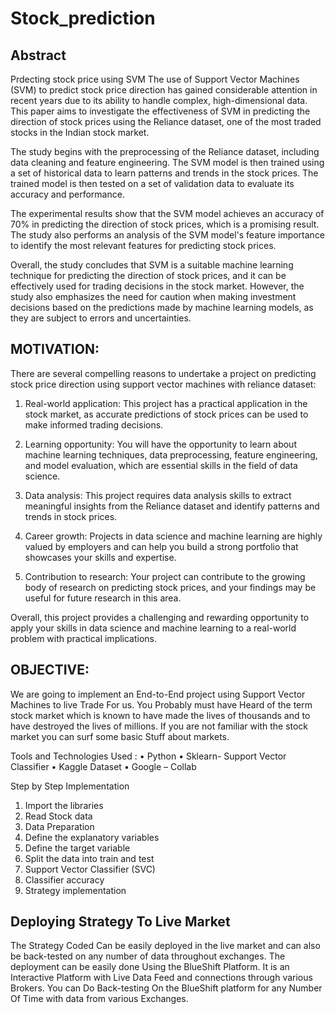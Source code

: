 # Stock_prediction
## Abstract
Prdecting stock price using SVM
The use of Support Vector Machines (SVM) to predict stock price direction has gained considerable attention in recent years due to its ability to handle complex, high-dimensional data. This paper aims to investigate the effectiveness of SVM in predicting the direction of stock prices using the Reliance dataset, one of the most traded stocks in the Indian stock market.


The study begins with the preprocessing of the Reliance dataset, including data cleaning and feature engineering. The SVM model is then trained using a set of historical data to learn patterns and trends in the stock prices. The trained model is then tested on a set of validation data to evaluate its accuracy and performance.


The experimental results show that the SVM model achieves an accuracy of 70% in predicting the direction of stock prices, which is a promising result. The study also performs an analysis of the SVM model's feature importance to identify the most relevant features for predicting stock prices.


Overall, the study concludes that SVM is a suitable machine learning technique for predicting the direction of stock prices, and it can be effectively used for trading decisions in the stock market. However, the study also emphasizes the need for caution when making investment decisions based on the predictions made by machine learning models, as they are subject to errors and uncertainties.
## MOTIVATION:

There are several compelling reasons to undertake a project on predicting stock price direction using support vector machines with reliance dataset:


1. Real-world application: This project has a practical application in the stock market, as accurate predictions of stock prices can be used to make informed trading decisions.


2. Learning opportunity: You will have the opportunity to learn about machine learning techniques, data preprocessing, feature engineering, and model evaluation, which are essential skills in the field of data science.


3. Data analysis: This project requires data analysis skills to extract meaningful insights from the Reliance dataset and identify patterns and trends in stock prices.


4. Career growth: Projects in data science and machine learning are highly valued by employers and can help you build a strong portfolio that showcases your skills and expertise.


5. Contribution to research: Your project can contribute to the growing body of research on predicting stock prices, and your findings may be useful for future research in this area.


Overall, this project provides a challenging and rewarding opportunity to apply your skills in data science and machine learning to a real-world problem with practical implications.
## OBJECTIVE:
We are going to implement an End-to-End project using Support Vector Machines to live Trade For us. You Probably must have Heard of the term stock market which is known to have made the lives of thousands and to have destroyed the lives of millions. If you are not familiar with the stock market you can surf some basic Stuff about markets.


Tools and Technologies Used :
•	Python
•	Sklearn- Support Vector Classifier
•	Kaggle Dataset
•	Google – Collab


Step by Step Implementation
1.	Import the libraries
2.	Read Stock  data
3.	Data Preparation 
4.	Define the explanatory variables
5.	Define the target variable
6.	Split the data into train and test
7.	Support Vector Classifier (SVC)
8.	Classifier accuracy
9.	Strategy implementation
## Deploying Strategy To Live Market
The Strategy Coded Can be easily deployed in the live market and can also be back-tested on any number of data throughout exchanges. The deployment can be easily done Using the BlueShift Platform. It is an Interactive Platform with Live Data Feed and connections through various Brokers. You can Do Back-testing On the BlueShift platform for any Number Of Time with data from various Exchanges.
